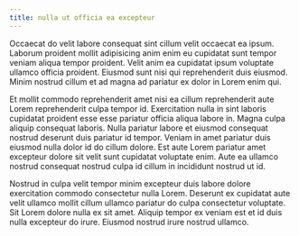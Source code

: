 ```yaml
---
title: nulla ut officia ea excepteur
---
```


Occaecat do velit labore consequat sint cillum velit occaecat ea ipsum. Laborum proident mollit adipisicing anim enim eu cupidatat sunt tempor veniam aliqua tempor proident. Velit anim ea cupidatat ipsum voluptate ullamco officia proident. Eiusmod sunt nisi qui reprehenderit duis eiusmod. Minim nostrud cillum et ad magna ad pariatur ex dolor in Lorem enim qui.

Et mollit commodo reprehenderit amet nisi ea cillum reprehenderit aute Lorem reprehenderit culpa tempor id. Exercitation nulla in sint laboris cupidatat proident esse esse pariatur officia aliqua labore in. Magna culpa aliquip consequat laboris. Nulla pariatur labore et eiusmod consequat nostrud deserunt duis pariatur id tempor. Veniam in amet pariatur duis eiusmod nulla dolor id do cillum dolore. Est aute Lorem pariatur amet excepteur dolore sit velit sunt cupidatat voluptate enim. Aute ea ullamco nostrud consequat nostrud culpa id cillum in incididunt nostrud ut id.

Nostrud in culpa velit tempor minim excepteur duis labore dolore exercitation commodo consectetur nulla Lorem. Deserunt ex cupidatat aute velit ullamco mollit cillum ullamco pariatur do culpa consectetur voluptate. Sit Lorem dolore nulla ex sit amet. Aliquip tempor ex veniam est et id duis nulla excepteur do irure. Eiusmod nostrud irure nostrud ullamco.